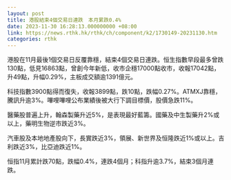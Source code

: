 ```yaml
---
layout: post
title: 港股結束4個交易日連跌　本月累跌0.4%
date: 2023-11-30 16:28:13.000000000 +08:00
link: https://news.rthk.hk/rthk/ch/component/k2/1730149-20231130.htm
categories: rthk
---
```


港股在11月最後1個交易日反覆靠穩，結束4個交易日連跌。恒生指數早段最多曾跌130點，低見16863點，曾創今年新低，收市企穩17000點收市，收報17042點，升49點，升幅0.29%，主板成交額逾1391億元。

科技指數3900點得而復失，收報3899點，跌10點，跌幅0.27%。ATMXJ靠穩，騰訊升逾3%。嗶哩嗶哩公布業績後被大行下調目標價，股價急跌11%。

醫藥股普遍上升，翰森製藥升近5%，是表現最好藍籌。國藥及中生製藥升2%或以上，藥明生物逆市跌近3%。

汽車股及本地地產股向下，長實跌近3%，領展、新世界及恒隆跌近1%或以上。吉利跌近3%，比亞迪跌近1%。

恒指11月累計跌70點，跌幅0.4%，連跌4個月；科指升逾3.7%，結束3個月連跌。
